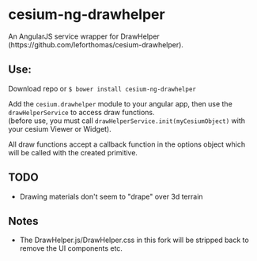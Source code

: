 cesium-ng-drawhelper
================

<p>An AngularJS service wrapper for DrawHelper (https://github.com/leforthomas/cesium-drawhelper).</p>

<h2>Use:</h2>

Download repo or `$ bower install cesium-ng-drawhelper`

Add the `cesium.drawhelper` module to your angular app, then use the `drawHelperService` to access draw functions.<br/>
(before use, you must call `drawHelperService.init(myCesiumObject)` with your cesium Viewer or Widget). 

All draw functions accept a callback function in the options object which will be called with the created primitive.

<h2>TODO</h2>
<ul>
	<li>Drawing materials don't seem to "drape" over 3d terrain</li>
</ul>

<h2>Notes</h2>
<ul>
	<li>The DrawHelper.js/DrawHelper.css in this fork will be stripped back to remove the UI components etc.</li>
</ul>

